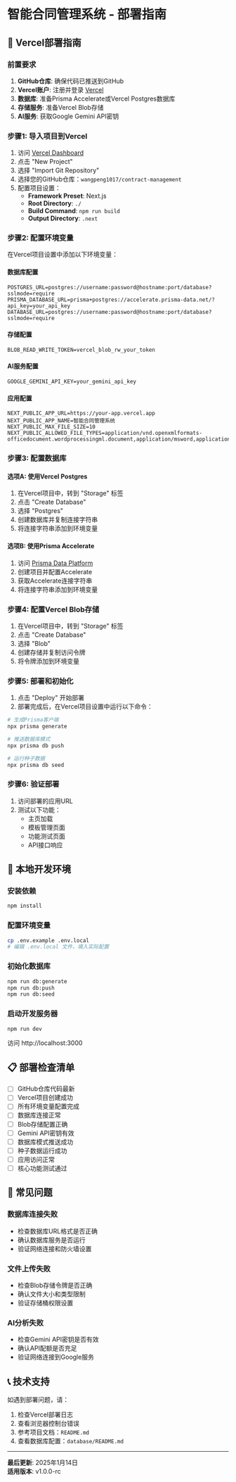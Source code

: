 # 智能合同管理系统 - 部署指南

## 🚀 Vercel部署指南

### 前置要求

1. **GitHub仓库**: 确保代码已推送到GitHub
2. **Vercel账户**: 注册并登录 [Vercel](https://vercel.com)
3. **数据库**: 准备Prisma Accelerate或Vercel Postgres数据库
4. **存储服务**: 准备Vercel Blob存储
5. **AI服务**: 获取Google Gemini API密钥

### 步骤1: 导入项目到Vercel

1. 访问 [Vercel Dashboard](https://vercel.com/dashboard)
2. 点击 "New Project"
3. 选择 "Import Git Repository"
4. 选择您的GitHub仓库：`wangpeng1017/contract-management`
5. 配置项目设置：
   - **Framework Preset**: Next.js
   - **Root Directory**: `./`
   - **Build Command**: `npm run build`
   - **Output Directory**: `.next`

### 步骤2: 配置环境变量

在Vercel项目设置中添加以下环境变量：

#### 数据库配置
```
POSTGRES_URL=postgres://username:password@hostname:port/database?sslmode=require
PRISMA_DATABASE_URL=prisma+postgres://accelerate.prisma-data.net/?api_key=your_api_key
DATABASE_URL=postgres://username:password@hostname:port/database?sslmode=require
```

#### 存储配置
```
BLOB_READ_WRITE_TOKEN=vercel_blob_rw_your_token
```

#### AI服务配置
```
GOOGLE_GEMINI_API_KEY=your_gemini_api_key
```

#### 应用配置
```
NEXT_PUBLIC_APP_URL=https://your-app.vercel.app
NEXT_PUBLIC_APP_NAME=智能合同管理系统
NEXT_PUBLIC_MAX_FILE_SIZE=10
NEXT_PUBLIC_ALLOWED_FILE_TYPES=application/vnd.openxmlformats-officedocument.wordprocessingml.document,application/msword,application/pdf
```

### 步骤3: 配置数据库

#### 选项A: 使用Vercel Postgres

1. 在Vercel项目中，转到 "Storage" 标签
2. 点击 "Create Database"
3. 选择 "Postgres"
4. 创建数据库并复制连接字符串
5. 将连接字符串添加到环境变量

#### 选项B: 使用Prisma Accelerate

1. 访问 [Prisma Data Platform](https://cloud.prisma.io/)
2. 创建项目并配置Accelerate
3. 获取Accelerate连接字符串
4. 将连接字符串添加到环境变量

### 步骤4: 配置Vercel Blob存储

1. 在Vercel项目中，转到 "Storage" 标签
2. 点击 "Create Database"
3. 选择 "Blob"
4. 创建存储并复制访问令牌
5. 将令牌添加到环境变量

### 步骤5: 部署和初始化

1. 点击 "Deploy" 开始部署
2. 部署完成后，在Vercel项目设置中运行以下命令：

```bash
# 生成Prisma客户端
npx prisma generate

# 推送数据库模式
npx prisma db push

# 运行种子数据
npx prisma db seed
```

### 步骤6: 验证部署

1. 访问部署的应用URL
2. 测试以下功能：
   - 主页加载
   - 模板管理页面
   - 功能测试页面
   - API接口响应

## 🔧 本地开发环境

### 安装依赖

```bash
npm install
```

### 配置环境变量

```bash
cp .env.example .env.local
# 编辑 .env.local 文件，填入实际配置
```

### 初始化数据库

```bash
npm run db:generate
npm run db:push
npm run db:seed
```

### 启动开发服务器

```bash
npm run dev
```

访问 http://localhost:3000

## 📋 部署检查清单

- [ ] GitHub仓库代码最新
- [ ] Vercel项目创建成功
- [ ] 所有环境变量配置完成
- [ ] 数据库连接正常
- [ ] Blob存储配置正确
- [ ] Gemini API密钥有效
- [ ] 数据库模式推送成功
- [ ] 种子数据运行成功
- [ ] 应用访问正常
- [ ] 核心功能测试通过

## 🚨 常见问题

### 数据库连接失败
- 检查数据库URL格式是否正确
- 确认数据库服务是否运行
- 验证网络连接和防火墙设置

### 文件上传失败
- 检查Blob存储令牌是否正确
- 确认文件大小和类型限制
- 验证存储桶权限设置

### AI分析失败
- 检查Gemini API密钥是否有效
- 确认API配额是否充足
- 验证网络连接到Google服务

## 📞 技术支持

如遇到部署问题，请：

1. 检查Vercel部署日志
2. 查看浏览器控制台错误
3. 参考项目文档：`README.md`
4. 查看数据库配置：`database/README.md`

---

**最后更新**: 2025年1月14日  
**适用版本**: v1.0.0-rc
